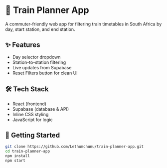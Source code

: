 # 🚆 Train Planner App

A commuter-friendly web app for filtering train timetables in South Africa by day, start station, and end station.

## ✨ Features
- Day selector dropdown
- Station-to-station filtering
- Live updates from Supabase
- Reset Filters button for clean UI

## 🛠️ Tech Stack
- React (frontend)
- Supabase (database & API)
- Inline CSS styling
- JavaScript for logic

## 🚀 Getting Started
```bash
git clone https://github.com/Lethumchunu/train-planner-app.git
cd train-planner-app
npm install
npm start
